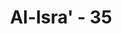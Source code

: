 ---
title: "Al-Isra' - 35"
no: 35
arabic_no: ٣٥
ayah: وَاَوْفُوا الْكَيْلَ اِذَا كِلْتُمْ وَزِنُوْا بِالْقِسْطَاسِ الْمُسْتَقِيْمِۗ ذٰلِكَ خَيْرٌ وَّاَحْسَنُ تَأْوِيْلًا
translation: "Dan sempurnakanlah takaran apabila kamu menakar, dan timbanglah dengan timbangan yang benar. Itulah yang lebih utama (bagimu) dan lebih baik akibatnya."
tafsir: "Selanjutnya Allah memerintahkan kepada kaum Muslimin agar menyempurnakan takaran bila menakar barang dagangan. Maksudnya ialah pada waktu menakar barang hendaknya dilakukan dengan setepat-tepatnya dan secermat-cermatnya. Oleh karena itu, seseorang yang menakar barang dagangan yang akan diserahkan kepada orang lain sesudah dijual tidak boleh dikurangi takarannya karena merugikan orang lain. Demikian pula kalau seseorang menakar barang dagangan orang lain yang akan ia terima sesudah dibeli, tidak boleh dilebihkan, karena juga merugikan orang lain. \n\nAllah swt juga memerintahkan kepada mereka agar menimbang barang dengan neraca (timbangan) yang benar dan sesuai dengan standar yang ditetapkan. Neraca yang benar ialah neraca yang dibuat seteliti mungkin, sehingga dapat memberikan kepercayaan kepada orang yang melakukan jual beli, dan tidak memungkinkan terjadinya penambahan dan pengurangan secara curang.\n\nAllah swt mengancam orang-orang yang mengurangi takaran dan timbangan ini dengan ancaman keras. Allah swt berfirman:\n\nCelakalah bagi orang-orang yang curang (dalam menakar dan menimbang)! (Yaitu) orang-orang yang apabila menerima takaran dari orang lain mereka minta dicukupkan, dan apabila mereka menakar atau menimbang (untuk orang lain), mereka mengurangi. (al-Muthaffifin/83: 1-3)\n\nDi akhir ayat, Allah swt menjelaskan bahwa menakar atau menimbang barang dengan teliti lebih baik akibatnya bagi mereka karena di dunia mereka mendapat kepercayaan dari anggota masyarakat, dan di akhirat nanti akan mendapat pahala dari Allah dan keridaan-Nya, serta terhindar dari api neraka."
---